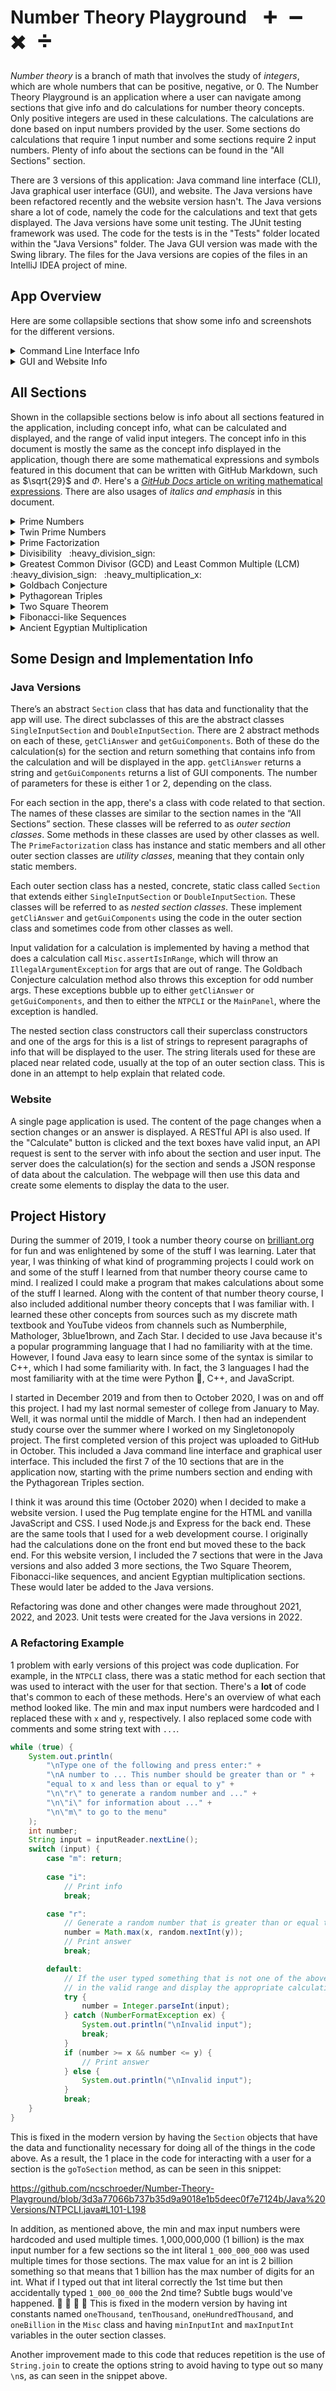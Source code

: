 # Number Theory Playground &nbsp;&nbsp; :heavy_plus_sign: &nbsp; :heavy_minus_sign: &nbsp; :heavy_multiplication_x: &nbsp; :heavy_division_sign:

*Number theory* is a branch of math that involves the study of *integers*, which are whole numbers that can be positive, negative, or 0. The Number Theory Playground is an application where a user can navigate among sections that give info and do calculations for number theory concepts. Only positive integers are used in these calculations. The calculations are done based on input numbers provided by the user. Some sections do calculations that require 1 input number and some sections require 2 input numbers. Plenty of info about the sections can be found in the "All Sections" section.

There are 3 versions of this application: Java command line interface (CLI), Java graphical user interface (GUI), and website. The Java versions have been refactored recently and the website version hasn't. The Java versions share a lot of code, namely the code for the calculations and text that gets displayed. The Java versions have some unit testing. The JUnit testing framework was used. The code for the tests is in the "Tests" folder located within the "Java Versions" folder. The Java GUI version was made with the Swing library. The files for the Java versions are copies of the files in an IntelliJ IDEA project of mine.


## App Overview

Here are some collapsible sections that show some info and screenshots for the different versions.

<details>
<summary>Command Line Interface Info</summary>

The `NTPCLI` class has the `main` method and some other code for running this version of the app. If you're wondering, I was using the IntelliJ IDEA terminal with the Darcula :vampire: theme when I took the screenshots below.

The app will start at a menu section that looks like this:

![CLI main menu](/Java%20Versions/screenshots/CLI%20menu.JPG)

A single input section:

![CLI single input section](/Java%20Versions/screenshots/CLI%20single%20input%20section.JPG)

A double input section:

![CLI double input section](/Java%20Versions/screenshots/CLI%20double%20input%20section.JPG)

Info about a section getting displayed:

![CLI section info](/Java%20Versions/screenshots/CLI%20section%20info.JPG)

An answer being displayed:

![CLI answer](/Java%20Versions/screenshots/CLI%20answer.JPG)

An invalid input message being displayed:

![CLI invalid input](/Java%20Versions/screenshots/CLI%20invalid%20input.JPG)

#### Input Remarks

- Leading and trailing whitespace is ignored for all input.
- Inputs involving letters are case-insensitive.
- For the input for the 2 numbers for the double input sections, the 2 numbers can be separated by any amount of whitespace.
- Any time section info, an answer, or an invalid input message are displayed, the options for the menu or section will be redisplayed.

</details>

<details>
<summary>GUI and Website Info</summary>

The GUI and website versions of the app are similar. The screenshots below show the GUI version. The `NTPGUI` class has the `main` method to launch the GUI app and a little of the code for running it. A lot of the other code for doing this is in the `MainPanel` class.

The app will start at a home section that looks like this:

![GUI main menu](/Java%20Versions/screenshots/GUI%20home.JPG)

A single input section:

![GUI single input section](/Java%20Versions/screenshots/GUI%20single%20input%20section.JPG)

A double input section:

![GUI double input section](/Java%20Versions/screenshots/GUI%20double%20input%20section.JPG)

An answer being displayed:

![GUI answer](/Java%20Versions/screenshots/GUI%20answer.JPG)

An invalid input message being displayed:

![GUI invalid input](/Java%20Versions/screenshots/GUI%20invalid%20input.JPG)

The user can navigate among the sections using the buttons at the top. The user can enter input in the text boxes or can change the text of one by clicking one of the buttons below it. Clicking the "Randomize" button will generate a random number in the range of valid input numbers and set the text of the text box to that number. For the "Goldbach Conjecture" section, this number will also be even.

Clicking the "+" button will have one of the effects below:
- If the text box has a number that's lower than the max input number, the text box will have its text set to the next highest valid input number.
- If the text box is empty or has a number greater than or equal to the max input number, the text box will have its text set to the min input number.

Clicking the "-" button will have one of the effects below:
- If the text box has a number that's higher than the min input number, the text box will have its text set to the next lowest valid input number.
- If the text box is empty or has a number less than or equal to the min input number, the text box will have its text set to the max input number.

In addition to the above, if the text box has something other than a number or a number that's not in the range of the integers that can fit in an `int` type (-2<sup>31</sup> to 2<sup>31</sup> - 1, or -2,147,483,648 to 2,147,483,647), nothing will happen if either the "+" or "-" buttons are clicked.


</details>

## All Sections

Shown in the collapsible sections below is info about all sections featured in the application, including concept info, what can be calculated and displayed, and the range of valid input integers. The concept info in this document is mostly the same as the concept info displayed in the application, though there are some mathematical expressions and symbols featured in this document that can be written with GitHub Markdown, such as $\sqrt{29}$ and $\Phi$. Here's a [*GitHub Docs* article on writing mathematical expressions](https://docs.github.com/en/get-started/writing-on-github/working-with-advanced-formatting/writing-mathematical-expressions). There are also usages of *italics and emphasis* in this document.

<details>
<summary>Prime Numbers</summary>

#### Info

A *prime number* is an integer $\geq 2$ whose only integer factors are 1 and itself. There are an infinite amount of them. A *composite number* is an integer $\geq 2$ that has an integer factor other than 1 and itself. Prime numbers are used in 7 of the 10 sections in this application.

An integer can be determined to be prime if it is not divisible by any prime numbers $\leq$ the square root of that integer. For example, let's determine if 29 and 33 are prime. $5^2 = 25$ and $6^2 = 36$ so $5 < \sqrt{29} < \sqrt{33} < 6$. We check if the numbers are divisible by 2, 3, or 5, which are the prime numbers $\leq$ 5. 29 isn't divisible by any of those and 33 is divisible by 3 so 29 is prime and 33 isn't.

Fun fact: with the exception of 2 and 3, all prime numbers are either 1 above or 1 below a multiple of 6. To show why this is the case, let's have a variable $i$ and let it represent any integer $\geq$ 6 that is a multiple of 6. We know that $i$ is divisible by 2 and 3 so $i + 2$ and $i + 4$ are divisible by 2 and $i + 3$ is divisible by 3 but we don't have any guarantees about what $i + 1$ and $i + 5$ are divisible by. Therefore, that is where prime numbers can be.

#### Calculation

Find the first 30 prime numbers that are $\geq$ an input number.

#### Input Range: 0 - 1,000,000,000 (1 billion)

</details>

<details>
<summary>Twin Prime Numbers</summary>

#### Info

*Twin primes* are pairs of prime numbers that differ by 2. It is conjectured that there are infinitely many of them. A *conjecture* is a statement that is believed to be true but has not been proven to be. Fun fact: all prime numbers besides 2 and 3 are either 1 above or 1 below a multiple of 6 so this means that all pairs of twin primes besides 3 and 5 consist of 1 number that is 1 below a multiple of 6 and another number that is 1 above that same multiple of 6.

#### Calculation

Find the first 20 pairs of twin primes where the lowest number in the pair is $\geq$ an input number. For example, if the input number is 3, then the pair 3 and 5 will be the first one found since the lowest number in that pair is 3. If the input number is 4, then the pair 5 and 7 will be the first one found.

#### Input Range: 0 - 1,000,000,000 (1 billion)

</details>

<details>
<summary>Prime Factorization</summary>

#### Info

The Fundamental Theorem of Arithmetic says that every integer $> 1$ can be expressed as the product of prime numbers. The *prime factorization* (PF) of an integer is an expression of the prime numbers whose product is that integer. For example, the PF of 5 is just $5$, the PF of 25 is $5^2$, and the PF of 12,250 is $2 \times 5^3 \times 7^2$. There are some interesting applications for this. Visit the GCD and LCM or the Divisibility sections for some applications.

#### Calculation

Find the PF of an input number faster than you can say "prime factorization". :slightly_smiling_face:

#### Input Range: 2 - 10,000

</details>

<details>
<summary>Divisibility &nbsp; :heavy_division_sign:</summary>

#### Info

Say we have 2 integers that we'll represent with the variables $a$ and $b$. If we divide $a$ by $b$ and get no remainder, then $a$ is said to be *divisible* by $b$ and $b$ is said to be a *factor* or *divisor* of $a$. If you want to find all the factors of an integer, you could manually find all of them but there are some other ways to find them.

Some special tricks can be used to find some of the factors of a number. Let's have a variable $i$ and let it represent an integer. If the sum of the digits of $i$ is divisible by 3, then $i$ is divisible by 3. If the sum of the digits of $i$ is divisible by 9, then $i$ is divisible by 9. If $i$ is even and divisible by 3, then it is also divisible by 6. If the last 2 digits of $i$ is divisible by 4, then $i$ is divisible by 4. If the last 3 digits of $i$ is divisible by 8, then $i$ is divisible by 8. If $i$ is divisible by both 3 and 4 then it is also divisible by 12.

Another way you can tell what factors a number has and how many factors it has is by looking at its prime factorization (PF). Let's have a variable $i$ and let it represent an integer $> 1$. You can find how many factors $i$ has by looking at $i$'s PF, taking all the powers of the prime factors, adding 1 to each, and then multiplying all these together. For example, the PF of 294 is $2 \times 3 \times 7^2$. The powers are 1, 1, and 2; so there are $2 \times 2 \times 3 = 12$ factors. However, that count includes 1 and the number that the PF is for (294 in this case). If you want to exclude those, then subtract 2. That would give us 10 factors. You can find the factors of $i$ by finding all the PFs within $i$'s PF, or the *sub-factorizations*, as I like to call them. For $2 \times 3 \times 7^2$, some sub-factorizations include $2$, $2 \times 7$, and $3 \times 7^2$. This means that 2, 14, and 147 are factors of 294.

#### Calculations

1. Use the special tricks to see if we can find some factors of an input number and build a paragraph that says info from this.
2. Find the PF of the input number. If we can determine from this PF that the input number is composite, then manually find the factors and their PFs and show that they are sub-factorizations of the PF of the input number.

#### Input Range: 2 - 10,000

</details>

<details>
<summary>Greatest Common Divisor (GCD) and Least Common Multiple (LCM) &nbsp; :heavy_division_sign: &nbsp; :heavy_multiplication_x:</summary>

#### Info

One way to find the GCD and LCM of 2 numbers is to look at the prime factorizations (PFs) of those numbers. If those numbers do not have any common prime factors, then the GCD is 1. If they do have common prime factors, then the PF of the GCD consists of all the common prime factors and the power of each factor is the minimum power of that factor in the 2 PFs. The PF of the LCM consists of all factors that are in either of the PFs of the 2 numbers. If a factor is in both PFs then the power of that factor in the LCM PF is the maximum of the powers of that factor in the 2 PFs. If a factor is unique to one of the PFs then that factor and its power are in the LCM PF.

For example, let's find the GCD and LCM of 6 and 35 using their PFs. 6 has a PF of $2 \times 3$ and 35 has a PF of $5 \times 7$. There are no common factors so the GCD is 1. The LCM has a PF of $2 \times 3 \times 5 \times 7$ and this equals 210. Let's find the GCD and LCM of 54 and 99. 54 has a PF of $2 \times 3^3$ and 99 has a PF of $3^2 \times 11$. 3 is the only common factor and the minimum power of that factor is 2 so the GCD has a PF of $3^2$ and this equals 9. The maximum power of that factor is 3 so the LCM has a PF that consists of $3^3$. The PF of the LCM is $2 \times 3^3 \times 11$ and this equals 594.

The Euclidean algorithm can be used to find the GCD of 2 numbers, usually faster than calculating the prime factorizations. This algorithm was named after the ancient Greek mathematician Euclid. For this algorithm, first take 2 numbers. If the bigger number is divisible by the smaller number, then the smaller number is the GCD. Otherwise, the GCD of the 2 numbers is the same as the GCD of the smaller number and the remainder when the bigger number is divided by the smaller number. Repeat.

#### Calculations

1. Perform the Euclidean algorithm on 2 input numbers and display a table with info about all iterations. Each iteration has a max number, min number, and remainder when the max is divided by the min.
2. Find the PFs of the input numbers and use these to find the PFs of the GCD and LCM. Display a table with all 4 numbers and their PFs.

#### Input Range: 2 - 10,000

</details>

<details>
<summary>Goldbach Conjecture</summary>

#### Info

The Goldbach Conjecture says that every even number $\geq 4$ can be expressed as the sum of 2 prime numbers. A *conjecture* is a statement that is believed to be true but has not been proven to be true. The Goldbach Conjecture has been verified to be true for all even numbers $\geq 4$ and $\leq$ a very high number. I don't know this number off the top of my head but it's way, way bigger than the max number you're allowed to use for input.

#### Calculation

Find the pairs of prime numbers that sum to an even input number.

#### Input Range: 4 - 100,000

</details>

<details>
<summary>Pythagorean Triples</summary>

#### Info

The Pythagorean Theorem says that for the side lengths of a right triangle, the sum of the squares of the 2 short sides equals the square of the long side (hypotenuse) or $a^2 + b^2 = c^2$. This theorem was named after the ancient Greek mathematician Pythagoras. There are an infinite amount of trios of integers that $a$, $b$, and $c$ can be. These trios are called *Pythagorean Triples*. For example, $3^2 (9) + 4^2 (16) = 5^2 (25)$ and $11^2 (121) + 60^2 (3,600) = 61^2 (3,721)$.

#### Calculation

Find the first 10 Pythagorean Triples where the lowest number in the triple is $\geq$ an input number. For example, if the input number is 3, then the triple 3, 4, and 5 will be the first one found since the lowest number in that triple is 3. If the input number is 4, then the triple 5, 12, and 13 will be the first one found. The triples that get found will be displayed similarly to how the examples at the end of the "Info" section above are displayed.

#### Input Range: 0 - 1,000

</details>

<details>
<summary>Two Square Theorem</summary>

#### Info

The Two Square Theorem says that every prime number that is 1 above a multiple of 4 can be expressed as the sum of 2 square numbers. A *square number* is a number that can be formed by taking a number and multiplying it by itself, or squaring it. The first few square numbers are $1 (1^2), 4 (2^2), and 9 (3^2)$. 29 is prime and is 1 above $28 (4 \times 7)$, and can be expressed as $2^2 (4) + 5^2 (25)$.

#### Calculations

Find the first prime number $\geq$ an input number that is 1 above a multiple of 4, as well as the numbers whose squares sum to that number.

#### Input Range: 0 - 1,000,000,000 (1 billion)

</details>

<details>
<summary>Fibonacci-like Sequences</summary>

#### Info

I consider a number sequence to be "Fibonacci-like" if it starts with 2 numbers and has every following number be the sum of the 2 previous numbers. The Fibonacci sequence does this and has 1 and 1 as its first 2 numbers. Fibonacci was a mathematician from the 1100s to 1200s from modern-day Italy. Another Fibonacci-like sequence is the Lucas sequence, which has 2 and 1 as its first 2 numbers. This sequence was named after 1800s French mathematician Francois Edouard Anatole Lucas. Lucas is pronounced like *Lucaw*.

The *Golden Ratio* is an irrational number symbolized by the Greek letter $\Phi$ (Phi). $\Phi = \frac{1 + \sqrt{5}}{2} \approx 1.618$. As we advance further and further into a Fibonacci-like sequence, the ratio between a number and the number before it gets closer and closer to $\Phi$. For example, the first 8 numbers of the Fibonacci sequence are 1, 1, 2, 3, 5, 8, 13, and 21. $\frac{2}{1} = 2$. $\frac{8}{5} = 1.6$. $\frac{21}{13} \approx 1.615$.

#### Calculations

Find the first 20 numbers of the Fibonacci-like sequence that starts with 2 input numbers, as well as the ratio between the last number and the second to last number.

#### Input Range: 1 - 1,000

</details>

<details>
<summary>Ancient Egyptian Multiplication</summary>

#### Info

The ancient Egyptians had an interesting algorithm for multiplication. My way of explaining the algorithm goes like this:
1. Let variable $a$ represent one of the numbers and variable $b$ represent the other number.
2. Find all powers of 2 that are $\leq a$. This could be done without modern multiplication by starting with 1, the 1st power of 2 or $2^0$, and finding the next power by adding the previous power to itself. This process will look like: $1 + 1 = 2 (2^1), 2 + 2 = 4 (2^2), 4 + 4 = 8 (2^3)$, and so on until we find a power that's $> a$, which we won't use.
3. Find the products of $b$ and these powers of 2. Like with the powers of 2, this could be done by starting with $b$ and finding the next product by adding the previous product to itself. If we let $b$ be 5, this process will look like: $5 + 5 = 10 (5 \times 2)$, $10 + 10 = 20 (5 \times 4)$, $20 + 20 = 40 (5 \times 8)$, and so on.
4. Find the powers of 2 that add up to $a$.
5. Add up the products of $b$ and these powers.

This gives us the product of the 2 numbers.

Let's find the product of 5 and 12. Let's first use 5 for the number represented by $a$ in the algorithm above and 12 for $b$. The powers of 2 $\leq$ 5 are 1, 2, and 4. The products of 12 and these powers are 12, 24, and 48. The powers of 2 that add up to 5 are 1 and 4. The products of 12 and these powers are 12 and 48. $12 + 48 = (12 \times 1) + (12 \times 4) = 12 \times (1 + 4) = 60$. Now let's use 12 for $a$ and 5 for $b$. The powers of 2 $\leq$ 12 are 1, 2, 4, and 8. The products of 5 and these powers are 5, 10, 20, and 40. The powers of 2 that add up to 12 are 4 and 8. The products of 5 and these powers are 20 and 40. $20 + 40 = (5 \times 4) + (5 \times 8) = 5 \times (4 + 8) = 60$.

#### Calculations

Given 2 input numbers:
1. Find the powers of 2 $\leq$ the first input number and the corresponding multiples of the second input number. Display these in a table.
2. Find the powers of 2 that sum to the first input number and the corresponding multiples of the second input number. Display these in another table.

This process will be done faster than you can say "ancient Egyptian multiplication". :slightly_smiling_face:

#### Input Range: 2 - 10,000

</details>

## Some Design and Implementation Info


### Java Versions

There’s an abstract `Section` class that has data and functionality that the app will use. The direct subclasses of this are the abstract classes `SingleInputSection` and `DoubleInputSection`. There are 2 abstract methods on each of these, `getCliAnswer` and `getGuiComponents`. Both of these do the calculation(s) for the section and return something that contains info from the calculation and will be displayed in the app. `getCliAnswer` returns a string and `getGuiComponents` returns a list of GUI components. The number of parameters for these is either 1 or 2, depending on the class.

For each section in the app, there's a class with code related to that section. The names of these classes are similar to the section names in the “All Sections” section. These classes will be referred to as *outer section classes*. Some methods in these classes are used by other classes as well. The `PrimeFactorization` class has instance and static members and all other outer section classes are *utility classes*, meaning that they contain only static members.

Each outer section class has a nested, concrete, static class called `Section` that extends either `SingleInputSection` or `DoubleInputSection`. These classes will be referred to as *nested section classes*. These implement `getCliAnswer` and `getGuiComponents` using the code in the outer section class and sometimes code from other classes as well.

Input validation for a calculation is implemented by having a method that does a calculation call `Misc.assertIsInRange`, which will throw an `IllegalArgumentException` for args that are out of range. The Goldbach Conjecture calculation method also throws this exception for odd number args. These exceptions bubble up to either `getCliAnswer` or `getGuiComponents`, and then to either the `NTPCLI` or the `MainPanel`, where the exception is handled.

The nested section class constructors call their superclass constructors and one of the args for this is a list of strings to represent paragraphs of info that will be displayed to the user. The string literals used for these are placed near related code, usually at the top of an outer section class. This is done in an attempt to help explain that related code.

### Website

A single page application is used. The content of the page changes when a section changes or an answer is displayed. A RESTful API is also used. If the "Calculate" button is clicked and the text boxes have valid input, an API request is sent to the server with info about the section and user input. The server does the calculation(s) for the section and sends a JSON response of data about the calculation. The webpage will then use this data and create some elements to display the data to the user.

## Project History

During the summer of 2019, I took a number theory course on [brilliant.org](https://brilliant.org/) for fun and was enlightened by some of the stuff I was learning. Later that year, I was thinking of what kind of programming projects I could work on and some of the stuff I learned from that number theory course came to mind. I realized I could make a program that makes calculations about some of the stuff I learned. Along with the content of that number theory course, I also included additional number theory concepts that I was familiar with. I learned these other concepts from sources such as my discrete math textbook and YouTube videos from channels such as Numberphile, Mathologer, 3blue1brown, and Zach Star. I decided to use Java because it's a popular programming language that I had no familiarity with at the time. However, I found Java easy to learn since some of the syntax is similar to C++, which I had some familiarity with. In fact, the 3 languages I had the most familiarity with at the time were Python :snake:, C++, and JavaScript.

I started in December 2019 and from then to October 2020, I was on and off this project. I had my last normal semester of college from January to May. Well, it was normal until the middle of March. I then had an independent study course over the summer where I worked on my Singletonopoly project. The first completed version of this project was uploaded to GitHub in October. This included a Java command line interface and graphical user interface. This included the first 7 of the 10 sections that are in the application now, starting with the prime numbers section and ending with the Pythagorean Triples section.

I think it was around this time (October 2020) when I decided to make a website version. I used the Pug template engine for the HTML and vanilla JavaScript and CSS. I used Node.js and Express for the back end. These are the same tools that I used for a web development course. I originally had the calculations done on the front end but moved these to the back end. For this website version, I included the 7 sections that were in the Java versions and also added 3 more sections, the Two Square Theorem, Fibonacci-like sequences, and ancient Egyptian multiplication sections. These would later be added to the Java versions.

Refactoring was done and other changes were made throughout 2021, 2022, and 2023. Unit tests were created for the Java versions in 2022.

### A Refactoring Example

1 problem with early versions of this project was code duplication. For example, in the `NTPCLI` class, there was a static method for each section that was used to interact with the user for that section. There's a **lot** of code that's common to each of these methods. Here's an overview of what each method looked like. The min and max input numbers were hardcoded and I replaced these with `x` and `y`, respectively. I also replaced some code with comments and some string text with `...`.

```java
while (true) {
    System.out.println(
        "\nType one of the following and press enter:" +
        "\nA number to ... This number should be greater than or " +
        "equal to x and less than or equal to y" +
        "\n\"r\" to generate a random number and ..." +
        "\n\"i\" for information about ..." +
        "\n\"m\" to go to the menu"
    );
    int number;
    String input = inputReader.nextLine();
    switch (input) {
        case "m": return;
        
        case "i":
            // Print info
            break;

        case "r":
            // Generate a random number that is greater than or equal to x and less than or equal to y.
            number = Math.max(x, random.nextInt(y));
            // Print answer
            break;

        default:
            // If the user typed something that is not one of the above options, check if it's a number
            // in the valid range and display the appropriate calculations if it is.
            try {
                number = Integer.parseInt(input);
            } catch (NumberFormatException ex) {
                System.out.println("\nInvalid input");
                break;
            }
            if (number >= x && number <= y) {
                // Print answer
            } else {
                System.out.println("\nInvalid input");
            }
            break;
    }
}
```

This is fixed in the modern version by having the `Section` objects that have the data and functionality necessary for doing all of the things in the code above. As a result, the 1 place in the code for interacting with a user for a section is the `goToSection` method, as can be seen in this snippet:

https://github.com/ncschroeder/Number-Theory-Playground/blob/3d3a77066b737b35d9a9018e1b5deec0f7e7124b/Java%20Versions/NTPCLI.java#L101-L198

In addition, as mentioned above, the min and max input numbers were hardcoded and used multiple times. 1,000,000,000 (1 billion) is the max input number for a few sections so the int literal `1_000_000_000` was used multiple times for those sections. The max value for an int is 2 billion something so that means that 1 billion has the max number of digits for an int. What if I typed out that int literal correctly the 1st time but then accidentally typed `1_000_00_000` the 2nd time? Subtle bugs would've happened. :bug: :lady_beetle: :ant: :cricket: This is fixed in the modern version by having int constants named `oneThousand`, `tenThousand`, `oneHundredThousand`, and `oneBillion` in the `Misc` class and having `minInputInt` and `maxInputInt` variables in the outer section classes.

Another improvement made to this code that reduces repetition is the use of `String.join` to create the options string to avoid having to type out so many `\n`s, as can seen in the snippet above.
